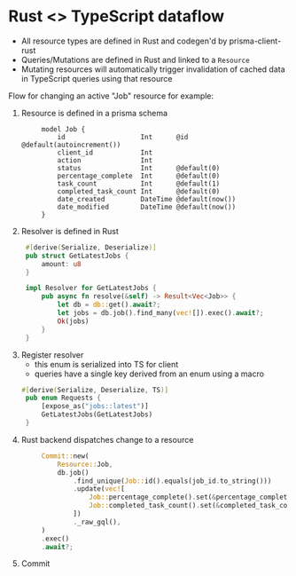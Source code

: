 # Rust <> TypeScript dataflow

- All resource types are defined in Rust and codegen'd by prisma-client-rust
- Queries/Mutations are defined in Rust and linked to a `Resource`
- Mutating resources will automatically trigger invalidation of cached data in TypeScript queries using that resource

Flow for changing an active "Job" resource for example:

1. Resource is defined in a prisma schema
   ```prisma
        model Job {
            id                   Int      @id @default(autoincrement())
            client_id            Int
            action               Int
            status               Int      @default(0)
            percentage_complete  Int      @default(0)
            task_count           Int      @default(1)
            completed_task_count Int      @default(0)
            date_created         DateTime @default(now())
            date_modified        DateTime @default(now())
        }
   ```
2. Resolver is defined in Rust
   ```rust
    #[derive(Serialize, Deserialize)]
    pub struct GetLatestJobs {
        amount: u8
    }

    impl Resolver for GetLatestJobs {
        pub async fn resolve(&self) -> Result<Vec<Job>> {
            let db = db::get().await?;
            let jobs = db.job().find_many(vec![]).exec().await?;
            Ok(jobs)
        }
    }
   ```
3. Register resolver
   - this enum is serialized into TS for client 
   - queries have a single key derived from an enum using a macro
   ```rust 
   #[derive(Serialize, Deserialize, TS)]
    pub enum Requests {
        [expose_as("jobs::latest")]
        GetLatestJobs(GetLatestJobs)
    }
   ```
4. Rust backend dispatches change to a resource
   ```rust
        Commit::new(
            Resource::Job,
            db.job()
                .find_unique(Job::id().equals(job_id.to_string()))
                .update(vec![
                    Job::percentage_complete().set(&percentage_complete),
                    Job::completed_task_count().set(&completed_task_count),
                ])
                ._raw_gql(),
        )
        .exec()
        .await?;
    ```
5. Commit







